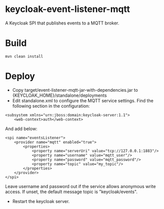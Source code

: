 # keycloak-event-listener-mqtt

A Keycloak SPI that publishes events to a MQTT broker.

# Build

```
mvn clean install
```

# Deploy

* Copy target/event-listener-mqtt-jar-with-dependencies.jar to {KEYCLOAK_HOME}/standalone/deployments
* Edit standalone.xml to configure the MQTT service settings. Find the following
  section in the configuration:

```
<subsystem xmlns="urn:jboss:domain:keycloak-server:1.1">
    <web-context>auth</web-context>
```

And add below:

```
<spi name="eventsListener">
    <provider name="mqtt" enabled="true">
        <properties>
            <property name="serverUri" value="tcp://127.0.0.1:1883"/>
            <property name="username" value="mqtt_user"/>
            <property name="password" value="mqtt_password"/>
            <property name="topic" value="my_topic"/>
        </properties>
    </provider>
</spi>
```
Leave username and password out if the service allows anonymous write access.
If unset, the default message topic is "keycloak/events".

* Restart the keycloak server.
